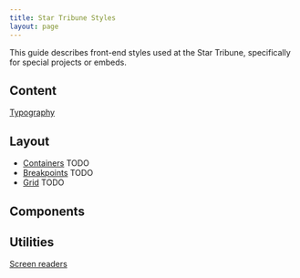 ```yaml
---
title: Star Tribune Styles
layout: page
---
```


This guide describes front-end styles used at the Star Tribune, specifically for special projects or embeds.

## Content

[Typography](./pages/content/typography.html)

## Layout

* [Containers](./pages/layout/containers.html) TODO
* [Breakpoints](./pages/layout/breakpoints.html) TODO
* [Grid](./pages/layout/grid.html) TODO

## Components

## Utilities

[Screen readers](./pages/utilities/screen-reader.html)
